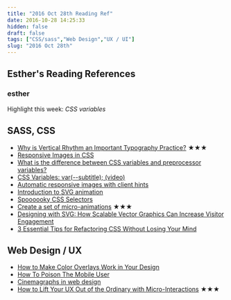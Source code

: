 ```yaml
---
title: "2016 Oct 28th Reading Ref"
date: 2016-10-28 14:25:33
hidden: false
draft: false
tags: ["CSS/sass","Web Design","UX / UI"]
slug: "2016 Oct 28th"
---
```


## Esther's Reading References

### esther
Highlight this week: *CSS variables*
<!--more-->
## SASS, CSS
- [Why is Vertical Rhythm an Important Typography Practice?](https://zellwk.com/blog/why-vertical-rhythms/) ★★★
- [Responsive Images in CSS](https://css-tricks.com/responsive-images-css/)
- [What is the difference between CSS variables and preprocessor variables?](https://css-tricks.com/difference-between-types-of-css-variables/)
- [CSS Variables: var(--subtitle); (video)](https://youtu.be/2an6-WVPuJU)
- [Automatic responsive images with client hints](http://www.webdesignerdepot.com/2016/10/automatic-responsive-images-with-client-hints/)
- [Introduction to SVG animation](https://www.oreilly.com/learning/introduction-to-svg-animation)
- [Spoooooky CSS Selectors](https://css-tricks.com/spoooooky-css-selectors/)
- [Create a set of micro-animations](https://medium.com/net-magazine/create-a-set-of-micro-animations-6bb42a292f8b#.i4beffvd4) ★★★
- [Designing with SVG: How Scalable Vector Graphics Can Increase Visitor Engagement](https://www.shopify.com/partners/blog/5-ways-to-use-svg-in-upcoming-client-projects)
- [3 Essential Tips for Refactoring CSS Without Losing Your Mind](https://www.shopify.com/partners/blog/3-essential-tips-for-refactoring-css-without-losing-your-mind-from-harry-roberts)

## Web Design / UX
- [How to Make Color Overlays Work in Your Design](https://designshack.net/articles/graphics/how-to-design-color-overlays/)
- [How To Poison The Mobile User](https://www.smashingmagazine.com/2016/10/how-to-poison-the-mobile-user/)
- [Cinemagraphs in web design](http://www.webdesignerdepot.com/2016/10/cinemagraphs-in-web-design/)
- [How to Lift Your UX Out of the Ordinary with Micro-Interactions](https://www.sitepoint.com/how-to-lift-your-ux-out-of-the-pack-with-micro-interactions/) ★★★
